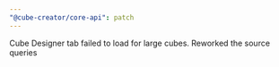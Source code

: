 ```yaml
---
"@cube-creator/core-api": patch
---
```


Cube Designer tab failed to load for large cubes. Reworked the source queries
